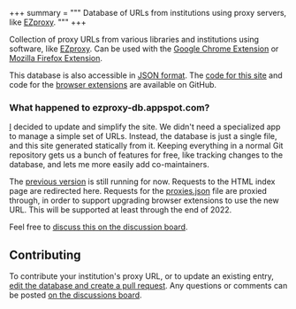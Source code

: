 +++
summary = """
Database of URLs from institutions using proxy servers, like
[EZproxy](http://en.wikipedia.org/wiki/EZproxy).
"""
+++

Collection of proxy URLs from various libraries and institutions using
software, like [EZproxy][ezproxy].  Can be used with the [Google Chrome
Extension][chrome] or [Mozilla Firefox Extension][firefox].

[ezproxy]: https://en.wikipedia.org/wiki/EZproxy
[chrome]:  https://chrome.google.com/webstore/detail/gfhnhcbpnnnlefhobdnmhenofhfnnfhi
[firefox]: https://addons.mozilla.org/en-US/firefox/addon/ezproxy-redirect

This database is also accessible in [JSON format][json].  The
[code for this site][github-site] and code for the
[browser extensions][github-browser] are available on GitHub.

[json]:           /proxies.json
[github-site]:    https://github.com/tom5760/ezproxy-db
[github-browser]: https://github.com/tom5760/chrome-ezproxy

### What happened to ezproxy-db.appspot.com?

[I][me] decided to update and simplify the site.  We didn't need a specialized
app to manage a simple set of URLs.  Instead, the database is just a single
file, and this site generated statically from it.  Keeping everything in a
normal Git repository gets us a bunch of features for free, like tracking
changes to the database, and lets me more easily add co-maintainers.

The [previous version][appengine] is still running for now.  Requests to the
HTML index page are redirected here.  Requests for the [proxies.json][json]
file are proxied through, in order to support upgrading browser extensions to
use the new URL.  This will be supported at least through the end of 2022.

Feel free to [discuss this on the discussion board][board].

[me]:        https://github.com/tom5760/
[appengine]: https://github.com/tom5760/ezproxy-db/tree/appengine
[board]:     https://github.com/tom5760/ezproxy-db/discussions

## Contributing

To contribute your institution's proxy URL, or to update an existing entry,
[edit the database and create a pull request][pr]. Any questions or comments
can be posted [on the discussions board][board].

[pr]: https://github.com/tom5760/ezproxy-db/edit/main/static/proxies.json
